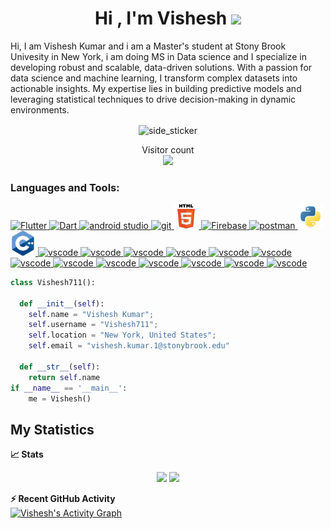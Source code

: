 <h1 align="center">Hi , I'm Vishesh <img src="https://media.giphy.com/media/hvRJCLFzcasrR4ia7z/giphy.gif" width="35"></h1>

Hi, I am Vishesh Kumar and i am a Master's student at Stony Brook Univesity in New York, i am doing MS in Data science and I specialize in developing robust and scalable, data-driven solutions. With a passion for data science and machine learning, I transform complex datasets into actionable insights. My expertise lies in building predictive models and leveraging statistical techniques to drive decision-making in dynamic environments.

<p>
<div align="center">


<img align="center" width=100px height=100px alt="side_sticker" src="https://media.giphy.com/media/TEnXkcsHrP4YedChhA/giphy.gif" />
 <br>
 
<p align="center"> 
  Visitor count<br>
  <img src="https://profile-counter.glitch.me/Vishesh711/count.svg" />
</p>

<h3 align="left">Languages and Tools:</h3>
<p align="left">
    <a href="https://flutter.dev/" target="_blank" title ="bootstrap studio"> <img
            src="https://plugins.jetbrains.com/files/12411/70430/icon/META-INF_pluginIcon.svg"
            alt="Flutter" width="40" height="40" /> </a>
    <a href="https://dart.dev/" target="_blank" title ="Dart"> <img
            src="https://avatars.githubusercontent.com/u/1609975?s=200&v=4" alt="Dart" width="40"
            height="40" /> </a>
    <a href="https://developer.android.com/studio" target="_blank" title ="android studio"> <img
            src="https://2.bp.blogspot.com/-tzm1twY_ENM/XlCRuI0ZkRI/AAAAAAAAOso/BmNOUANXWxwc5vwslNw3WpjrDlgs9PuwQCLcBGAsYHQ/s1600/pasted%2Bimage%2B0.png"
            alt="android studio" width="40" height="40" /> </a>
    <a href="https://git-scm.com/" target="_blank" title ="git"> <img
            src="https://www.vectorlogo.zone/logos/git-scm/git-scm-icon.svg" alt="git" width="40" height="40" /> </a>
    <a href="https://www.w3.org/html/" target="_blank" title ="html"> <img
            src="https://raw.githubusercontent.com/devicons/devicon/master/icons/html5/html5-original-wordmark.svg"
            alt="html5" width="40" height="40" /> </a>
    <a href="https://firebase.google.com/" target="_blank" title ="Firebase"> <img
            src="https://images.g2crowd.com/uploads/product/image/large_detail/large_detail_0016c93c710cf35990b999cba3a59bae/firebase.png"
            alt="Firebase" width="40" height="40" /> </a>
    <a href="https://postman.com" target="_blank" title ="Postman"> <img
            src="https://www.vectorlogo.zone/logos/getpostman/getpostman-icon.svg" alt="postman" width="40"
            height="40" /> </a>
    <a href="https://www.python.org" target="_blank" title ="Python"> <img
            src="https://raw.githubusercontent.com/devicons/devicon/master/icons/python/python-original.svg"
            alt="python" width="40" height="40" /> </a>
    <a href="https://www.w3schools.com/cpp/" target="_blank" title ="C++"> <img
            src="https://raw.githubusercontent.com/devicons/devicon/master/icons/cplusplus/cplusplus-original.svg"
            alt="cplusplus" width="40" height="40" /> </a>
    <a href="https://code.visualstudio.com/" target="_blank" title ="VsCode"> <img
            src="https://upload.wikimedia.org/wikipedia/commons/thumb/9/9a/Visual_Studio_Code_1.35_icon.svg/1200px-Visual_Studio_Code_1.35_icon.svg.png" alt="vscode" width="40"
            height="40" /> </a>
    <a href="https://www.mathworks.com/products/matlab-online.html" target="_blank" title ="VsCode"> <img
            src="https://upload.wikimedia.org/wikipedia/commons/thumb/2/21/Matlab_Logo.png/640px-Matlab_Logo.png" alt="vscode" width="40"
            height="40" /> </a>
    <a href="https://numpy.org/" target="_blank" title ="VsCode"> <img
            src="https://upload.wikimedia.org/wikipedia/commons/thumb/3/31/NumPy_logo_2020.svg/1280px-NumPy_logo_2020.svg.png" alt="vscode" width="40"
            height="40" /> </a>
    <a href="https://matplotlib.org/" target="_blank" title ="VsCode"> <img
            src="https://upload.wikimedia.org/wikipedia/commons/thumb/0/01/Created_with_Matplotlib-logo.svg/1024px-Created_with_Matplotlib-logo.svg.png" alt="vscode" width="40"
            height="40" /> </a>
    <a href="https://tkinter.org/" target="_blank" title ="VsCode"> <img
            src="https://static.javatpoint.com/python/images/tkinter-tutorial.png" alt="vscode" width="40"
            height="40" /> </a>
    <a href="https://www.nltk.org/" target="_blank" title ="VsCode"> <img
            src="https://miro.medium.com/max/592/0*zKRz1UgqpOZ4bvuA" alt="vscode" width="40"
            height="40" /> </a>
    <a href="https://www.jetbrains.com/pycharm/ target="_blank" title ="VsCode"> <img
            src="https://miro.medium.com/max/1200/1*6Dhu1H4t028lOGbaZuyRCw.png" alt="vscode" width="40"
            height="40" /> </a>
    <a href="https://scikit-learn.org/stable/"_blank" title ="VsCode"> <img
            src="https://encrypted-tbn0.gstatic.com/images?q=tbn:ANd9GcQNZDAkLzkXeAtuq6J6Zc5WwKk2TtrShJZomH5LfFKNJz0zO4XHaBpZE9JtWEmlDK151no&usqp=CAU" alt="vscode" width="40"
            height="40" /> </a>
    <a href="https://scipy.org/"_blank" title ="VsCode"> <img
            src="https://scipy.org/images/logo.svg" alt="vscode" width="40"
            height="40" /> </a>
    <a href="https://www.anaconda.com/"_blank" title ="VsCode"> <img
            src="https://upload.wikimedia.org/wikipedia/en/c/cd/Anaconda_Logo.png" alt="vscode" width="40"
            height="40" /> </a>
    <a href="https://www.tensorflow.org/"_blank" title ="VsCode"> <img
            src="https://editor.analyticsvidhya.com/uploads/22024tf.png" alt="vscode" width="40"
            height="40" /> </a>
    <a href="https://keras.io/"_blank" title ="VsCode"> <img
            src="https://camo.githubusercontent.com/906e661107a3bc03104ca5d88336d1f4b0e80fdcac65efaf7904041d371c747f/68747470733a2f2f73332e616d617a6f6e6177732e636f6d2f6b657261732e696f2f696d672f6b657261732d6c6f676f2d323031382d6c617267652d313230302e706e67" alt="vscode" width="40"
            height="40" /> </a>
    <a href="https://pytorch.org/"_blank" title ="VsCode"> <img
            src="https://upload.wikimedia.org/wikipedia/commons/thumb/1/10/PyTorch_logo_icon.svg/635px-PyTorch_logo_icon.svg.png" alt="vscode" width="40"
            height="40" /> </a>
</p> 


</div>
</p>

```python
class Vishesh711():
    
  def __init__(self):
    self.name = "Vishesh Kumar";
    self.username = "Vishesh711";
    self.location = "New York, United States";
    self.email = "vishesh.kumar.1@stonybrook.edu"
  
  def __str__(self):
    return self.name
if __name__ == '__main__':
    me = Vishesh()
```


## My Statistics

  <b>📈 Stats</b>
<p align="center">

  <img width="48%" src="https://github-readme-stats.vercel.app/api?username=Vishesh711&show_icons=true&theme=tokyonight" />
  <img width="48%" src="https://github-readme-streak-stats.herokuapp.com/?user=Vishesh711&theme=tokyonight" />
</p>


  <b>⚡ Recent GitHub Activity</b>
  <br/>
   <a href=""><img alt="Vishesh's Activity Graph" src="https://activity-graph.herokuapp.com/graph?username=Vishesh711&custom_title=Vishesh%20's%20Contribution%20Graph&theme=xcode" /></a>
  <br/>
